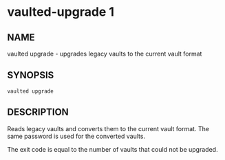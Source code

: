 vaulted-upgrade 1
=================

NAME
----

vaulted upgrade - upgrades legacy vaults to the current vault format

SYNOPSIS
--------

`vaulted upgrade`

DESCRIPTION
-----------

Reads legacy vaults and converts them to the current vault format. The same
password is used for the converted vaults.

The exit code is equal to the number of vaults that could not be upgraded.
